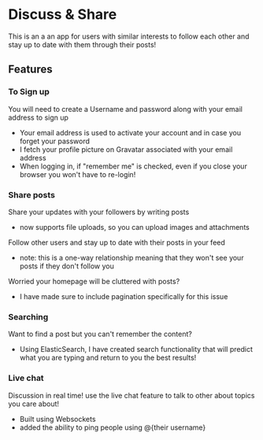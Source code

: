 # Discuss & Share

This is an a
an app for users with similar interests to follow each other and stay up to date with them through their posts! 
  
  
## Features

### To Sign up
You will need to create a Username and password along with your email address to sign up 
  - Your email address is used to activate your account and in case you forget your password 
  - I fetch your profile picture on Gravatar associated with your email address 
  - When logging in, if "remember me" is checked, even if you close your browser you won't have to re-login! 
  
  
### Share posts 
Share your updates with your followers by writing posts
  - now supports file uploads, so you can upload images and attachments 

Follow other users and stay up to date with their posts in your feed 
  - note: this is a one-way relationship meaning that they won't see your posts if they don't follow you 
  
Worried your homepage will be cluttered with posts? 
  - I have made sure to include pagination specifically for this issue 
  
### Searching 
Want to find a post but you can't remember the content? 
  - Using ElasticSearch, I have created search functionality that will predict what you are typing and return to you the best results!

### Live chat 
Discussion in real time! use the live chat feature to talk to other about topics you care about!
  - Built using Websockets 
  - added the ability to ping people using @{their username}

